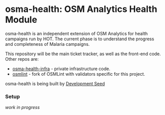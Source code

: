 # osma-health: OSM Analytics Health Module

osma-health is an independent extension of OSM Analytics for health campaigns run by HOT. The current phase is to understand the progress and completeness of Malaria campaigns.

This repository will be the main ticket tracker, as well as the front-end code. Other repos are:
* [osma-health-infra](https://github.com/hotosm/osma-health-infra) - private infrastructure code.
* [osmlint](https://github.com/hotosm/osmlint) - fork of OSMLint with validators specific for this project.

osma-health is being built by [Development Seed](https://developmentseed.org/)

### Setup
_work in progress_
